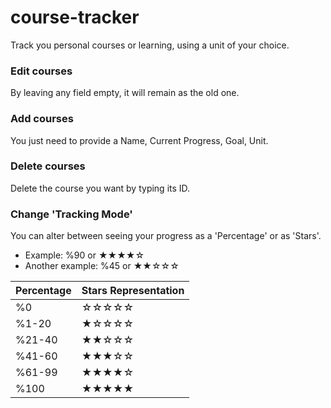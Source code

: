 # course-tracker
Track you personal courses or learning, using a unit of your choice.
### Edit courses
By leaving any field empty, it will remain as the old one.
### Add courses
You just need to provide a Name, Current Progress, Goal, Unit.
### Delete courses
Delete the course you want by typing its ID.
### Change 'Tracking Mode'
You can alter between seeing your progress as a 'Percentage' or as 'Stars'.
- Example: %90 or ★★★★☆
- Another example: %45 or ★★☆☆☆

| Percentage | Stars Representation |
|---|---|
| %0 | ☆☆☆☆☆ |
| %1-20 | ★☆☆☆☆ |
| %21-40 | ★★☆☆☆ |
| %41-60 | ★★★☆☆ |
| %61-99 | ★★★★☆ |
| %100 | ★★★★★ |
